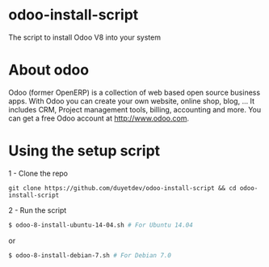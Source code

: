 # odoo-install-script
The script to install Odoo V8 into your system

# About odoo 
Odoo (former OpenERP) is a collection of web based open source business apps. With Odoo you can create your own website, online shop, blog, ... It includes CRM, Project management tools, billing, accounting and more. You can get a free Odoo account at http://www.odoo.com.

# Using the setup script 

1 - Clone the repo 
````
git clone https://github.com/duyetdev/odoo-install-script && cd odoo-install-script
````

2 - Run the script 
````sh
$ odoo-8-install-ubuntu-14-04.sh # For Ubuntu 14.04
````

or 
````sh
$ odoo-8-install-debian-7.sh # For Debian 7.0
````
